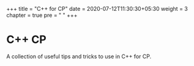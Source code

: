 +++
title = "C++ for CP"
date = 2020-07-12T11:30:30+05:30
weight = 3
chapter = true
pre = "<i class='devicon-devicon-plain'></i> "
+++

# C++ CP

A collection of useful tips and tricks to use in C++ for CP.